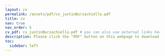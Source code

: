```yaml
---
layout: cv
permalink: /assets/pdf/cv_justinBurzachiello.pdf
title: cv
nav: true
nav_order: 5
cv_pdf: cv_justinBurzachiello.pdf # you can also use external links here
description: Please click the "PDF" button on this webpage to download my CV.
toc:
  sidebar: left
---
```

